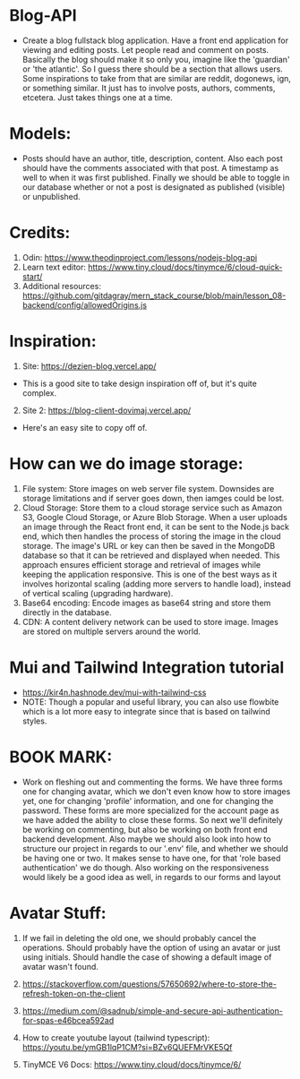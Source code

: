 # Blog-API

- Create a blog fullstack blog application. Have a front end application for viewing and
  editing posts. Let people read and comment on posts. Basically the blog should make it 
  so only you, imagine like the 'guardian' or 'the atlantic'. So I guess there should 
  be a section that allows users. Some inspirations to take from that are similar 
  are reddit, dogonews, ign, or something similar. It just has to involve posts, authors, comments,
  etcetera. Just takes things one at a time.



# Models:
- Posts should have an author, title, description, content. Also 
  each post should have the comments associated with that post.
  A timestamp as well to when it was first published.
  Finally we should be able to toggle in our database whether or 
  not a post is designated as published (visible) or unpublished.




# Credits:

1. Odin: https://www.theodinproject.com/lessons/nodejs-blog-api
2. Learn text editor: https://www.tiny.cloud/docs/tinymce/6/cloud-quick-start/
3. Additional resources: https://github.com/gitdagray/mern_stack_course/blob/main/lesson_08-backend/config/allowedOrigins.js


# Inspiration:
1. Site: https://dezien-blog.vercel.app/
- This is a good site to take design inspiration off of, but it's quite complex.
2. Site 2: https://blog-client-dovimaj.vercel.app/
- Here's an easy site to copy off of.

# How can we do image storage:
1. File system: Store images on web server file system. Downsides are 
  storage limitations and if server goes down, then iamges could be lost.
2. Cloud Storage: Store them to a cloud storage service such as Amazon S3, Google Cloud Storage, or Azure Blob Storage. When a user uploads an image through the React front end, it can be sent to the Node.js back end, which then handles the process of storing the image in the cloud storage. The image's URL or key can then be saved in the MongoDB database so that it can be retrieved and displayed when needed. This approach ensures efficient storage and retrieval of images while keeping the application responsive. This is one of the best ways as it involves horizontal scaling (adding more servers to handle load), instead of vertical scaling (upgrading hardware).
3. Base64 encoding: Encode images as base64 string and store them directly in the database.
4. CDN: A content delivery network can be used to store image. Images are stored on multiple
  servers around the world.


# Mui and Tailwind Integration tutorial
- https://kir4n.hashnode.dev/mui-with-tailwind-css
- NOTE: Though a popular and useful library, you can also use flowbite 
  which is a lot more easy to integrate since that is based on tailwind styles.

# BOOK MARK:
- Work on fleshing out and commenting the forms. We have three forms one for changing avatar, which we 
  don't even know how to store images yet, one for changing 'profile' information, and one for 
  changing the password. These forms are more specialized for the account page as we have added
  the ability to close these forms. So next we'll definitely be working on commenting, but also be working on both 
  front end backend development. Also maybe we should also look into how to structure our project in regards to 
  our '.env' file, and whether we should be having one or two. It makes sense to have one, for that 'role based authentication'
  we do though. Also working on the responsiveness would likely be a good idea as well, in regards to our forms and layout



# Avatar Stuff:
1. If we fail in deleting the old one, we should probably cancel the operations.
  Should probably have the option of using an avatar or just using initials.
  Should handle the case of showing a default image of avatar wasn't found.



  1. https://stackoverflow.com/questions/57650692/where-to-store-the-refresh-token-on-the-client
  2. https://medium.com/@sadnub/simple-and-secure-api-authentication-for-spas-e46bcea592ad
  3. How to create youtube layout (tailwind typescript): https://youtu.be/ymGB1lqP1CM?si=BZv6QUEFMrVKE5Qf
  4. TinyMCE V6 Docs: https://www.tiny.cloud/docs/tinymce/6/

